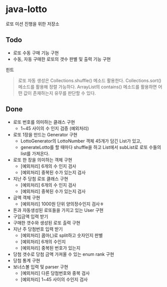 # java-lotto
로또 미션 진행을 위한 저장소

## Todo
- 로또 수동 구매 기능 구현
- 수동, 자동 구매한 로또의 갯수 판별 및 출력 기능 구현




힌트
>로또 자동 생성은 Collections.shuffle() 메소드 활용한다.
 Collections.sort() 메소드를 활용해 정렬 가능하다.
 ArrayList의 contains() 메소드를 활용하면 어떤 값이 존재하는지 유무를 판단할 수 있다.
 

## Done
- 로또 번호를 의미하는 클래스 구현
    + 1~45 사이의 수 인지 검증 (예외처리)
- 로또 1장을 만드는 Generator 구현
    + LottoGenerator의 LottoNumber 객체 45개가 담긴 List가 있고,
    + generateLotto를 할 때마다 shuffle을 하고 List에서 subList로 로또 수들의 list를 가져온다.
 - 로또 한 장을 의미하는 객체 구현
     + [예외처리] 6개의 수 인지 검사
     + [예외처리] 중복된 수가 있는지 검사
 - 지난 주 당첨 로또 클래스 구현
    + [예외처리] 6개의 수 인지 검사
    + [예외처리] 중복된 수가 있는지 검사
 - 금액 객체 구현
    + [예외처리] 1000원 단위 양의정수인지 검사ㅎ
 - 돈과 자동생성된 로또들을 가지고 있는 User 구현 
 - 구입금액 입력 받기
 - 구매한 갯수와 생성된 로또 출력 구현
- 지난 주 당첨번호 입력 받기
    + [예외처리] 콤마(,)로 split하고 숫자인지 판별
    + [예외처리] 6개의 수인지
    + [예외처리] 중복된 번호가 있는지
- 당첨 갯수로 당첨 금액 가져올 수 있는 enum rank 구현
- 당첨 통계 구현
- 보너스볼 입력 및 parser 구현
    + [예외처리] 다른 당첨번호와 중복 검사
    + [예외처리] 1~45 사이의 수인지 검사
